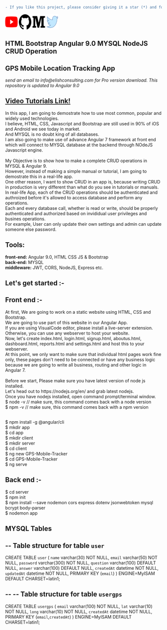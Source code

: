 ```diff
- If you like this project, please consider giving it a star (*) and follow me at below links.
```
[<img src="https://github.com/AmitXShukla/AmitXShukla.github.io/blob/master/assets/icons/youtube.svg" width=40 height=50>](https://youtube.com/AmitShukla_AI)
[<img src="https://github.com/AmitXShukla/AmitXShukla.github.io/blob/master/assets/icons/github.svg" width=40 height=50>](https://github.com/AmitXShukla)
[<img src="https://github.com/AmitXShukla/AmitXShukla.github.io/blob/master/assets/icons/medium.svg" width=40 height=50>](https://medium.com/@Amit_Shukla)
[<img src="https://github.com/AmitXShukla/AmitXShukla.github.io/blob/master/assets/icons/twitter_1.svg" width=40 height=50>](https://twitter.com/ashuklax)

<h2>HTML Bootstrap Angular 9.0 MYSQL NodeJS CRUD Operation</h2>
<h2>GPS Mobile Location Tracking App</h2>
<i>send an email to info@elishconsulting.com for Pro version download.</i>
<i>This repository is updated to Angular 9.0</i>
<h2><a href="https://www.youtube.com/playlist?list=PLp0TENYyY8lHJGZX6-Ek4MkvAnzWmC9oa">Video Tutorials Link!</a></h2>
In this app, I am going to demostrate how to use most common, popular  and widely used technologies.<br/>
I believe, HTML, CSS, Javascript and Bootstrap are still used in 90% of iOS and Android we see today in market.<br/>
And MYSQL is no doubt king of all databases.<br/>
I am also going to make use of advance Angular 7 framework at front end which will connect to MYSQL database at the backend through NOdeJS Javascript engine.<br/><br/>
My Objective is to show how to make a complete CRUD operations in MYSQL & Angular 9. <br/>
However, instead of making a simple manual or tutorial, I am going to demostrate this in a real-life app.<br/>
One other reason, I want to show CRUD in an app is, because writing CRUD in production is very different than what do you see in tutorials or manuals.<br/>
In real-life App, each of the CRUD operations should be authenticated and authroized before it's allowed to access database and perform any operations.<br/>
Each and every database call, whether is read or write, should be properly authenticated and authorized based on invididual user privileges and busines operations.<br/>
For example, User can only update their own settings and admin can update someone else password.<br/>
<h2>Tools: </h2>
<b>front-end:</b> Angular 9.0, HTML CSS JS & Bootstrap<br/>
<b>back-end:</b> MYSQL<br/>
<b>middleware:</b> JWT, CORS, NodeJS, Express etc.<br/>
<h2>Let's get started :-</h2>
<h2>Front end :-</h2>
At first, We are going to work on a static website using HTML, CSS and Bootstrap.<br/>
We are going to use part of this website in our Angular App.
<br/>
If you are using VisualCode editor, please install a live-server extension.<br/>
Otherwise, you can use any webserver to host your website.<br/>
Now, let's create index.html, login.html, signup.html, aboutus.html, dashboard.html, reports.html and settings.html and host this to your webserver.<br/>
At this point, we only want to make sure that individual html pages work fine only, these pages don't need to be connected or have any business logic because we are going to write all business, routing and other logic in Angular 7.
<br/><br/>
Before we start, Please make sure you have latest version of node js installed.<br/>
Let's head out to https://nodejs.org/en/ and grab latest nodejs.<br/>
Once you have nodejs installed, open command prompt/terminal window.<br/>
$ node -v // make sure, this command comes back with a node version<br/>
$ npm -v // make sure, this command comes back with a npm version<br/><br/>

$ npm install -g @angular/cli<br/>
$ mkdir app<br/>
$ cd app<br/>
$ mkdir client<br/>
$ mkdir server<br/>
$ cd client<br/>
$ ng new GPS-Mobile-Tracker<br/>
$ cd GPS-Mobile-Tracker<br/>
$ ng serve<br/>

<h2>Back end :-</h2>
$ cd server<br/>
$ npm init<br/>
$ npm install --save nodemon cors express dotenv jsonwebtoken mysql bcrypt body-parser<br/>
$ nodemon app

MYSQL Tables
--
-- Table structure for table `user`
-- 
CREATE TABLE `user` (
  `name` varchar(30) NOT NULL,
  `email` varchar(50) NOT NULL,
  `password` varchar(300) NOT NULL,
  `question` varchar(100) DEFAULT NULL,
  `answer` varchar(100) DEFAULT NULL,
  `createdAt` datetime NOT NULL,
  `updatedAt` datetime NOT NULL,
  PRIMARY KEY (`email`)
) ENGINE=MyISAM DEFAULT CHARSET=latin1;

--
-- Table structure for table `usergps`
--

CREATE TABLE `usergps` (
  `email` varchar(100) NOT NULL,
  `lat` varchar(10) NOT NULL,
  `long` varchar(10) NOT NULL,
  `createdAt` datetime NOT NULL,
  PRIMARY KEY (`email`,`createdAt`)
) ENGINE=MyISAM DEFAULT CHARSET=latin1;

